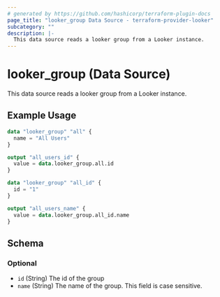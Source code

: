 ```yaml
---
# generated by https://github.com/hashicorp/terraform-plugin-docs
page_title: "looker_group Data Source - terraform-provider-looker"
subcategory: ""
description: |-
  This data source reads a looker group from a Looker instance.
---
```


# looker_group (Data Source)

This data source reads a looker group from a Looker instance.

## Example Usage

```terraform
data "looker_group" "all" {
  name = "All Users"
}

output "all_users_id" {
  value = data.looker_group.all.id
}

data "looker_group" "all_id" {
  id = "1"
}

output "all_users_name" {
  value = data.looker_group.all_id.name
}
```

<!-- schema generated by tfplugindocs -->
## Schema

### Optional

- `id` (String) The id of the group
- `name` (String) The name of the group. This field is case sensitive.


